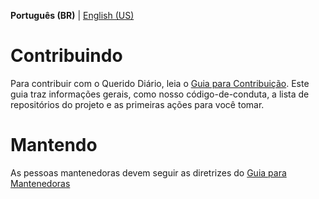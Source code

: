 **Português (BR)** | [English (US)](CONTRIBUTING-en-US.md)

# Contribuindo

Para contribuir com o Querido Diário, leia o [Guia para Contribuição](https://github.com/okfn-brasil/querido-diario-comunidade/blob/main/.github/CONTRIBUTING.md#contribuindo). Este guia traz informações gerais, como nosso código-de-conduta, a lista de repositórios do projeto e as primeiras ações para você tomar.

# Mantendo

As pessoas mantenedoras devem seguir as diretrizes do [Guia para Mantenedoras](https://github.com/okfn-brasil/querido-diario-comunidade/blob/main/.github/CONTRIBUTING.md#mantendo)
